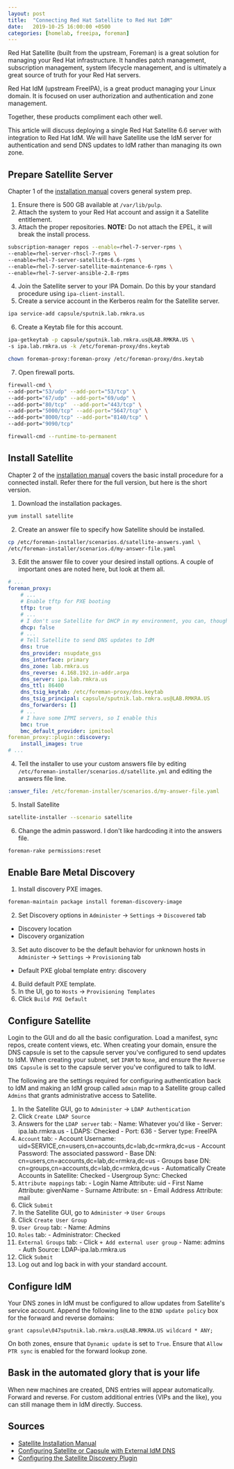 ```yaml
---
layout: post
title:  "Connecting Red Hat Satellite to Red Hat IdM"
date:   2019-10-25 16:00:00 +0500
categories: [homelab, freeipa, foreman]
---
```


Red Hat Satellite (built from the upstream, Foreman) is a great solution for managing your Red Hat infrastructure. It handles patch management, subscription management, system lifecycle management, and is ultimately a great source of truth for your Red Hat servers.

Red Hat IdM (upstream FreeIPA), is a great product managing your Linux domain. It is focused on user authorization and authentication and zone management.

Together, these products compliment each other well.

This article will discuss deploying a single Red Hat Satellite 6.6 server with integration to Red Hat IdM. We will have Satellite use the IdM server for authentication and send DNS updates to IdM rather than managing its own zone.

Prepare Satellite Server
------------------------
Chapter 1 of the [installation manual](https://access.redhat.com/documentation/en-us/red_hat_satellite/6.6/html/installing_satellite_server_from_a_connected_network/index) covers general system prep.

1. Ensure there is 500 GB available at `/var/lib/pulp`.
2. Attach the system to your Red Hat account and assign it a Satellite entitlement.
3. Attach the proper repositories. **NOTE:** Do not attach the EPEL, it will break the install process.

  ```bash
  subscription-manager repos --enable=rhel-7-server-rpms \
  --enable=rhel-server-rhscl-7-rpms \
  --enable=rhel-7-server-satellite-6.6-rpms \
  --enable=rhel-7-server-satellite-maintenance-6-rpms \
  --enable=rhel-7-server-ansible-2.8-rpms
  ```

4. Join the Satellite server to your IPA Domain. Do this by your standard procedure using `ipa-client-install`.
5. Create a service account in the Kerberos realm for the Satellite server.

  ```bash
  ipa service-add capsule/sputnik.lab.rmkra.us
  ```

6. Create a Keytab file for this account.

  ```bash
  ipa-getkeytab -p capsule/sputnik.lab.rmkra.us@LAB.RMKRA.US \
  -s ipa.lab.rmkra.us -k /etc/foreman-proxy/dns.keytab

  chown foreman-proxy:foreman-proxy /etc/foreman-proxy/dns.keytab
  ```

7. Open firewall ports.

  ```bash
  firewall-cmd \
  --add-port="53/udp" --add-port="53/tcp" \
  --add-port="67/udp" --add-port="69/udp" \
  --add-port="80/tcp"  --add-port="443/tcp" \
  --add-port="5000/tcp" --add-port="5647/tcp" \
  --add-port="8000/tcp" --add-port="8140/tcp" \
  --add-port="9090/tcp"

  firewall-cmd --runtime-to-permanent
  ```

Install Satellite
-----------------

Chapter 2 of the [installation manual](https://access.redhat.com/documentation/en-us/red_hat_satellite/6.6/html/installing_satellite_server_from_a_connected_network/index) covers the basic install procedure for a connected install. Refer there for the full version, but here is the short version.

1. Download the installation packages.

  ```bash
  yum install satellite
  ```

2. Create an answer file to specify how Satellite should be installed.

  ```bash
  cp /etc/foreman-installer/scenarios.d/satellite-answers.yaml \
  /etc/foreman-installer/scenarios.d/my-answer-file.yaml
  ```

3. Edit the answer file to cover your desired install options. A couple of important ones are noted here, but look at them all.

  ```yaml
  # ...
  foreman_proxy:
      # ...
      # Enable tftp for PXE booting
      tftp: true  
      # ...
      # I don't use Satellite for DHCP in my environment, you can, though
      dhcp: false
      # ...
      # Tell Satellite to send DNS updates to IdM
      dns: true
      dns_provider: nsupdate_gss
      dns_interface: primary
      dns_zone: lab.rmkra.us
      dns_reverse: 4.168.192.in-addr.arpa
      dns_server: ipa.lab.rmkra.us
      dns_ttl: 86400
      dns_tsig_keytab: /etc/foreman-proxy/dns.keytab
      dns_tsig_principal: capsule/sputnik.lab.rmkra.us@LAB.RMKRA.US
      dns_forwarders: []
      # ...
      # I have some IPMI servers, so I enable this
      bmc: true
      bmc_default_provider: ipmitool
  foreman_proxy::plugin::discovery:
      install_images: true
  # ...
  ```

4. Tell the installer to use your custom answers file by editing `/etc/foreman-installer/scenarios.d/satellite.yml` and editing the answers file line.

  ```yaml
  :answer_file: /etc/foreman-installer/scenarios.d/my-answer-file.yaml
  ```

5. Install Satellite

  ```bash
  satellite-installer --scenario satellite
  ```

6. Change the admin password. I don't like hardcoding it into the answers file.

  ```bash
  foreman-rake permissions:reset
  ```

Enable Bare Metal Discovery
---------------------------

1. Install discovery PXE images.

  ```bash
  foreman-maintain package install foreman-discovery-image
  ```

2. Set Discovery options in `Administer` -> `Settings` -> `Discovered` tab
  - Discovery location
  - Discovery organization

3. Set auto discover to be the default behavior for unknown hosts in `Administer` -> `Settings` -> `Provisioning` tab
  - Default PXE global template entry: discovery

4. Build default PXE template.
  1. In the UI, go to `Hosts` -> `Provisioning Templates`
  2. Click `Build PXE Default`

Configure Satellite
-------------------

Login to the GUI and do all the basic configuration. Load a manifest, sync repos, create content views, etc. When creating your domain, ensure the DNS capsule is set to the capsule server you've configured to send updates to IdM. When creating your subnet, set `IPAM` to `None`, and ensure the `Reverse DNS Capsule` is set to the capsule server you've configured to talk to IdM.

The following are the settings required for configuring authentication back to IdM and making an IdM group called `admin` map to a Satellite group called `Admins` that grants administrative access to Satellite.

1. In the Satellite GUI, go to `Administer` -> `LDAP Authentication`
2. Click `Create LDAP Source`
  1. Answers for the `LDAP server` tab:
    - Name: Whatever you'd like
    - Server: ipa.lab.rmkra.us
    - LDAPS: Checked
    - Port: 636
    - Server type: FreeIPA
  2. `Account` tab:
    - Account Username: uid=SERVICE,cn=users,cn=accounts,dc=lab,dc=rmkra,dc=us
    - Account Password: The associated password
    - Base DN: cn=users,cn=accounts,dc=lab,dc=rmkra,dc=us
    - Groups base DN: cn=groups,cn=accounts,dc=lab,dc=rmkra,dc=us
    - Automatically Create Accounts in Satellite: Checked
    - Usergroup Sync: Checked
  3. `Attribute mappings` tab:
    - Login Name Attribute: uid
    - First Name Attribute: givenName
    - Surname Attribute: sn
    - Email Address Attribute: mail
  4. Click `Submit`
3. In the Satellite GUI, go to `Administer` -> `User Groups`
4. Click `Create User Group`
  1. `User Group` tab:
    - Name: Admins
  2. `Roles` tab:
    - Administrator: Checked
  3. `External Groups` tab:
    - Click `+ Add external user group`
    - Name: admins
    - Auth Source: LDAP-ipa.lab.rmkra.us
  4. Click `Submit`
5. Log out and log back in with your standard account.

Configure IdM
-------------

Your DNS zones in IdM must be configured to allow updates from Satellite's service account. Append the following line to the `BIND update policy` box for the forward and reverse domains:

  ```
  grant capsule\047sputnik.lab.rmkra.us@LAB.RMKRA.US wildcard * ANY;
  ```

On both zones, ensure that `Dynamic update` is set to `True`. Ensure that `Allow PTR sync` is enabled for the forward lookup zone.

Bask in the automated glory that is your life
---------------------------------------------

When new machines are created, DNS entries will appear automatically. Forward and reverse. For custom additional entries (VIPs and the like), you can still manage them in IdM directly. Success.

Sources
-------
  - [Satellite Installation Manual](https://access.redhat.com/documentation/en-us/red_hat_satellite/6.6/html/installing_satellite_server_from_a_connected_network/index)
  - [Configuring Satellite or Capsule with External IdM DNS](https://access.redhat.com/documentation/en-us/red_hat_satellite/6.6/html/installing_satellite_server_from_a_connected_network/configuring_external_services#configuring_satellite_external_idm_dns)
  - [Configuring the Satellite Discovery Plugin](https://access.redhat.com/documentation/en-us/red_hat_satellite/6.6/html/managing_hosts/chap-red_hat_satellite-managing_hosts-discovering_bare_metal_hosts_on_satellite#sect-Red_Hat_Satellite-Managing_Hosts-Discovering_Bare_metal_Hosts_on_Satellite-Configuring_the_Satellite_Discovery_Plug_in)
